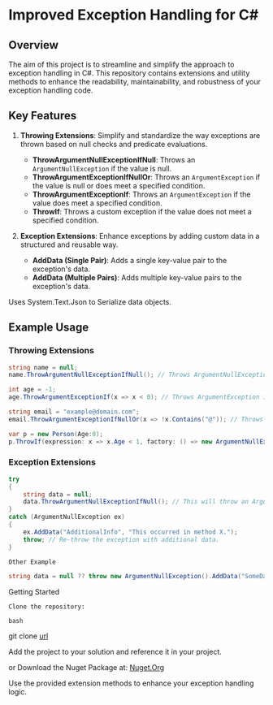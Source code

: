 # Improved Exception Handling for C#

## Overview

The aim of this project is to streamline and simplify the approach to exception handling in C#. This repository contains extensions and utility methods to enhance the readability, maintainability, and robustness of your exception handling code.

## Key Features

1. **Throwing Extensions**: Simplify and standardize the way exceptions are thrown based on null checks and predicate evaluations.
   - **ThrowArgumentNullExceptionIfNull**: Throws an `ArgumentNullException` if the value is null.
   - **ThrowArgumentExceptionIfNullOr**: Throws an `ArgumentException` if the value is null or does meet a specified condition.
   - **ThrowArgumentExceptionIf**: Throws an `ArgumentException` if the value does meet a specified condition.
   - **ThrowIf**: Throws a custom exception if the value does not meet a specified condition.

2. **Exception Extensions**: Enhance exceptions by adding custom data in a structured and reusable way.
   - **AddData (Single Pair)**: Adds a single key-value pair to the exception's data.
   - **AddData (Multiple Pairs)**: Adds multiple key-value pairs to the exception's data.

Uses System.Text.Json to Serialize data objects.

## Example Usage

### Throwing Extensions

```csharp
string name = null;
name.ThrowArgumentNullExceptionIfNull(); // Throws ArgumentNullException if name is null.

int age = -1;
age.ThrowArgumentExceptionIf(x => x < 0); // Throws ArgumentException if age is less than 0.

string email = "example@domain.com";
email.ThrowArgumentExceptionIfNullOr(x => !x.Contains("@")); // Throws ArgumentException if email is null or does not contain '@'.

var p = new Person(Age:0);
p.ThrowIf(expression: x => x.Age < 1, factory: () => new ArgumentNullException("This is my CustomText"));
```
### Exception Extensions
```csharp
try
{
    string data = null;
    data.ThrowArgumentNullExceptionIfNull(); // This will throw an ArgumentNullException.
}
catch (ArgumentNullException ex)
{
    ex.AddData("AdditionalInfo", "This occurred in method X.");
    throw; // Re-throw the exception with additional data.
}

Other Example

string data = null ?? throw new ArgumentNullException().AddData("SomeData", "Example");

```
Getting Started

    Clone the repository:

    bash

git clone [url](https://github.com/nariolf111/ImprovedExceptionHandeling.git)

Add the project to your solution and reference it in your project.

or Download the Nuget Package at: [Nuget.Org](https://www.nuget.org/packages/ImprovedExceptionHandeling/)

Use the provided extension methods to enhance your exception handling logic.
